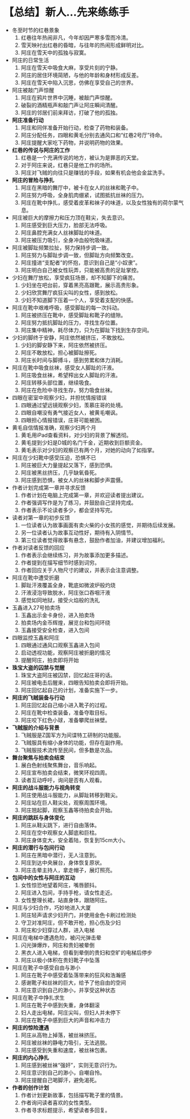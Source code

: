 # 【总结】新人…先来练练手

-   冬至时节的红巷景象
    1.  红巷往年热闹非凡，今年却因严寒多雪而冷清。
    2.  雪天映衬出红巷的昏暗，与往年的热闹形成鲜明对比。
    3.  阿庄在雪天中的孤独与寂寞。
-   阿庄的日常生活
    1.  阿庄在雪天中吸食大麻，享受片刻的宁静。
    2.  阿庄的居住环境简陋，与他的年龄和身材形成反差。
    3.  阿庄在雪天中陷入沉思，仿佛在享受自己的世界。
-   阿庄被敲门声惊醒
    1.  阿庄在鸦片世界中沉睡，被敲门声惊醒。
    2.  破裂的酒精瓶声和敲门声让阿庄瞬间清醒。
    3.  阿庄的邻居们前来拜访，打破了他的孤独。
-   **阿庄准备行动**
    1.  阿庄和同伴准备开始行动，检查了药物和装备。
    2.  阿庄分配任务，四眼和黄毛分别去通风口和“红巷2号厅”待命。
    3.  阿庄提醒大家吃下药物，并说明药物的效果。
-   **红巷的传说与阿庄的工作**
    1.  红巷是一个充满传说的地方，被认为是罪恶的天堂。
    2.  对于阿庄来说，红巷只是他工作的场所。
    3.  阿庄对飞贼的向往只是赚钱的手段，如果有机会他会金盆洗手。
-   **阿庄的冒险与挣扎**
    1.  阿庄在黑暗的舞厅中，被卡在女人的丝袜和靴子中。
    2.  阿庄努力呼吸，全身肌肉绷紧，试图抵抗丝袜的压力。
    3.  阿庄在靴中挣扎，感受着皮革和袜子的味道，以及女性独有的荷尔蒙气息。
-   阿庄被巨大的摩擦力和压力顶在鞋尖，失去意识。
    1.  阿庄感受到巨大压力，脸部无法呼吸。
    2.  阿庄鼻腔充满女人丝袜脚趾的味道。
    3.  阿庄被压力吸引，全身冲血般吮吸味道。
-   阿庄被脚趾频繁拉扯，努力保持步调一致。
    1.  阿庄努力与脚趾步调一致，但脚趾方向频繁改变。
    2.  阿庄撞进“支配者”的怀抱，意识到自己是“小奴隶”。
    3.  阿庄明白自己被女性玩弄，只能被高贵的足趾掌控。
-   少妇在舞厅放松，享受疯狂场景，却不知脚下的痛苦。
    1.  少妇坐在吧台前，穿着黑亮高跟靴，展示高贵形象。
    2.  少妇欣赏舞厅疯狂尖叫的女性，感到放松。
    3.  少妇不知道脚下压着一个人，享受着支配的快感。
-   阿庄在靴中艰难呼吸，感受脚趾的每一次抖动。
    1.  阿庄被挤压在靴中，感受脚趾和靴子的缝隙。
    2.  阿庄努力抵抗脚趾的压力，寻找生存位置。
    3.  阿庄集中精神，耗尽体力，只为在脚趾下找到生存空间。
-   少妇的脚终于安静，阿庄依然被挤压，不敢放松。
    1.  少妇的脚安静下来，阿庄依然被挤压。
    2.  阿庄不敢放松，担心被脚趾擦死。
    3.  阿庄长时间与脚搏斗，感到劳累和体力消耗。
-   阿庄在靴中吸食丝袜，感受女人脚趾的汗液。
    1.  阿庄吸食丝袜，希望榨出女人脚趾的汗液。
    2.  阿庄转移头部位置，继续吸食。
    3.  阿庄在危险中寻找生存，努力吸食丝袜。
-   四眼在密室中观察少妇，并担忧情报错误
    1.  四眼通过望远镜观察少妇，羡慕庄哥的处境。
    2.  四眼自嘲没有勇气接近女人，被黄毛嘲讽。
    3.  四眼担心情报错误，庄哥可能被困。
-   黄毛自信情报准确，观察少妇两个月
    1.  黄毛用iPad查看资料，对少妇的背景了解透彻。
    2.  黄毛提到少妇是D城的名门千金，近期收到巨额资金。
    3.  黄毛表示对少妇的观察已有两个月，对她的动向了如指掌。
-   阿庄在少妇靴中感受压迫，恐惧不已
    1.  阿庄被巨大力量提起又落下，感到恐惧。
    2.  阿庄被黑丝挤压，几乎缺氧昏死。
    3.  阿庄感到恐惧，被女人的丝袜和脚步声震慑。
-   作者计划完成第一章并寻求反馈
    1.  作者计划在电脑上完成第一章，并欢迎读者提出建议。
    2.  作者强调写作是为了练习，并鼓励自己坚持完成。
    3.  作者表示不论读者多少，都会坚持写完。
-   读者对第一章的初步反馈
    1.  一位读者认为故事画面有卖火柴的小女孩的感觉，并期待后续发展。
    2.  另一位读者认为故事互动性好，期待有入阴情节。
    3.  第三位读者觉得故事有悬念，鼓励作者加油，并建议增加福利。
-   作者对读者反馈的回应
    1.  作者表示会继续练习，并为故事添加更多描述。
    2.  作者提到在描写细节时感到词穷。
    3.  作者回应关于人物尺寸的建议，并表示会注意调整。
-   阿庄在靴中遭受折磨
    1.  脚趾汗液覆盖全身，靴底如微波炉般灼烧
    2.  汗液浸泡导致脱水，阿庄张口吞咽汗液
    3.  感觉如同地狱，接受火焰般的洗礼
-   玉鑫进入27号拍卖场
    1.  玉鑫出示金卡身份，进入拍卖场
    2.  拍卖场内金币辉煌，展览台和包间环绕
    3.  玉鑫接受安全检查，进入包间
-   四眼监控玉鑫和阿庄
    1.  四眼通过通风口观察玉鑫进入包间
    2.  启动透视功能，观察阿庄被折磨的情况
    3.  提醒阿庄，拍卖即将开始
-   **珠宝大盗的囚禁与觉醒**
    1.  珠宝大盗阿庄被囚禁，回忆起庄哥的话。
    2.  阿庄被电击后醒来，四眼告知拍卖会即将开始。
    3.  阿庄回忆起自己的计划，准备实施下一步。
-   **阿庄的飞贼装备与行动**
    1.  阿庄回忆起自己缩小进入靴子的过程。
    2.  阿庄在靴中检查装备，准备夺取目标。
    3.  阿庄咬下红色小球，准备攀爬丝袜壁。
-   **飞贼服的介绍与背景**
    1.  飞贼服是Z国军方为间谍特工研制的功能服。
    2.  飞贼服具有缩小身体的功能，但存在副作用。
    3.  飞贼服技术流传至民间，但多数是次品。
-   **舞台聚焦与拍卖会结束**
    1.  展白色射线聚焦舞台，音乐响起。
    2.  阿庄宣布拍卖会结束，微笑环视四周。
    3.  读者互动呼吁，询问是否有人观看。
-   **阿庄的战斗服能力与视角转变**
    1.  阿庄使用战斗服能力，从脚趾转移到鞋尖。
    2.  阿庄站在巨人鞋尖处，观察周围环境。
    3.  阿庄翘起脚，观察玉鑫等待拍卖会开始。
-   **阿庄的跳跃与身体变化**
    1.  阿庄从鞋尖跳下，进行自由落体。
    2.  阿庄在空中观察女人脚底和巨柱。
    3.  阿庄身体变大，安全着陆，恢复到15cm大小。
-   **阿庄的潜行与包间行动**
    1.  阿庄在黑暗中潜行，无人注意到。
    2.  阿庄到达中央展台，身体恢复原状。
    3.  阿庄击晕主持人，拿走帽子，展灯照亮。
-   **包间中的女性与阿庄的互动**
    1.  女性惊恐地望着阿庄，嘴唇颤抖。
    2.  阿庄进入包间，手持手枪，请女性走近。
    3.  女性整理长裙，站直身体，跟随阿庄。
-   阿庄与少妇合作，巧妙地进入大厦
    1.  阿庄轻声请求少妇开门，并使用金色卡刷过检测处
    2.  守卫对准阿庄，但不敢开枪，担心伤及少妇
    3.  阿庄和少妇穿过人群，进入电梯
-   阿庄在电梯中遭遇危险，被闪光弹击晕
    1.  闪光弹爆炸，阿庄和贵妇被晕倒
    2.  黑衣人进入电梯，但看到晕倒的贵妇和空旷的电梯后停步
    3.  阿庄以极小体积在贵妇靴子中坠落
-   阿庄在靴子中感受自由与渺小
    1.  阿庄在靴子中感受着坠落带来的狂风和浩瀚感
    2.  感谢靴子和丝袜的巨大，给予了他自由的空间
    3.  阿庄意识到自己的渺小，并享受这种状态
-   阿庄在靴子中挣扎求生
    1.  阿庄在靴子中感到失重，身体翻滚
    2.  妇人走出电梯，阿庄尖叫，但妇人并未停下
    3.  阿庄在靴子中感到巨大的声音和冲击力
-   **阿庄的惊险遭遇**
    1.  阿庄从高物上掉落，被丝袜挤压。
    2.  阿庄被丝袜的静电力吸引，无法逃脱。
    3.  阿庄感受到失重和速度，被丝袜包裹。
-   **阿庄的内心挣扎**
    1.  阿庄感到被丝袜“强奸”，实则无意识行为。
    2.  阿庄意识到自己的渺小，自嘲自怜。
    3.  阿庄提醒自己喝脚汗，避免渴死。
-   **作者的创作计划**
    1.  作者计划更新故事，包括描写靴子里的情景。
    2.  作者询问读者喜欢的女性类型。
    3.  作者寻求标题提示，希望读者多回复。